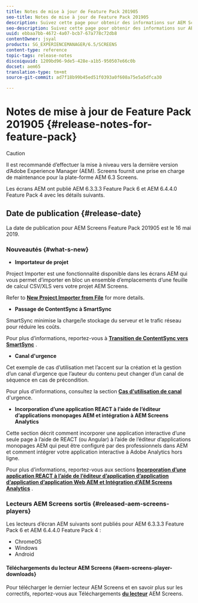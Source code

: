 ```yaml
---
title: Notes de mise à jour de Feature Pack 201905
seo-title: Notes de mise à jour de Feature Pack 201905
description: Suivez cette page pour obtenir des informations sur AEM Screens Feature Pack 201905 publié le 16 mai 2019.
seo-description: Suivez cette page pour obtenir des informations sur AEM Screens Feature Pack 201905 publié le 16 mai 2019.
uuid: ebbaa7bb-4672-4a07-bcb7-67a778c72db8
contentOwner: jsyal
products: SG_EXPERIENCEMANAGER/6.5/SCREENS
content-type: reference
topic-tags: release-notes
discoiquuid: 1209bd96-9de5-428e-a1b5-950507e66c0b
docset: aem65
translation-type: tm+mt
source-git-commit: ad7f18b99b45ed51f0393a0f608a75e5a5dfca30

---
```



# Notes de mise à jour de Feature Pack 201905 {#release-notes-for-feature-pack}

>[!CAUTION]
>
>Il est recommandé d’effectuer la mise à niveau vers la dernière version d’Adobe Experience Manager (AEM). Screens fournit une prise en charge de maintenance pour la plate-forme AEM 6.3 Screens.

Les écrans AEM ont publié AEM 6.3.3.3 Feature Pack 6 et AEM 6.4.4.0 Feature Pack 4 avec les détails suivants.

## Date de publication {#release-date}

La date de publication pour AEM Screens Feature Pack 201905 est le 16 mai 2019.

### Nouveautés {#what-s-new}

* **Importateur de projet**

Project Importer est une fonctionnalité disponible dans les écrans AEM qui vous permet d’importer en bloc un ensemble d’emplacements d’une feuille de calcul CSV/XLS vers votre projet AEM Screens.

Refer to **[New Project Importer from File](project-importer.md)** for more details.

* **Passage de ContentSync à SmartSync**

SmartSync minimise la charge/le stockage du serveur et le trafic réseau pour réduire les coûts.

Pour plus d’informations, reportez-vous à **[Transition de ContentSync vers SmartSync](smartsync.md)** .

* **Canal d'urgence**

Cet exemple de cas d’utilisation met l’accent sur la création et la gestion d’un canal d’urgence que l’auteur du contenu peut changer d’un canal de séquence en cas de précondition.

Pour plus d'informations, consultez la section **[Cas d'utilisation de canal](emergency-channel.md)** d'urgence.

* **Incorporation d’une application REACT à l’aide de l’éditeur d’applications monopages AEM et intégration à AEM Screens Analytics**

Cette section décrit comment incorporer une application interactive d’une seule page à l’aide de REACT (ou Angular) à l’aide de l’éditeur d’applications monopages AEM qui peut être configuré par des professionnels dans AEM et comment intégrer votre application interactive à Adobe Analytics hors ligne.

Pour plus d’informations, reportez-vous aux sections **[Incorporation d’une application REACT à l’aide de l’éditeur d’application d’application d’application d’application Web AEM et Intégration d’AEM Screens Analytics](embedding-react-app.md)** .

### Lecteurs AEM Screens sortis {#released-aem-screens-players}

Les lecteurs d’écran AEM suivants sont publiés pour AEM 6.3.3.3 Feature Pack 6 et AEM 6.4.4.0 Feature Pack 4 :

* ChromeOS
* Windows
* Android

#### Téléchargements du lecteur AEM Screens {#aem-screens-player-downloads}

Pour télécharger le dernier lecteur AEM Screens et en savoir plus sur les correctifs, reportez-vous aux Téléchargements **[du lecteur](https://download.macromedia.com/screens/)** AEM Screens.
